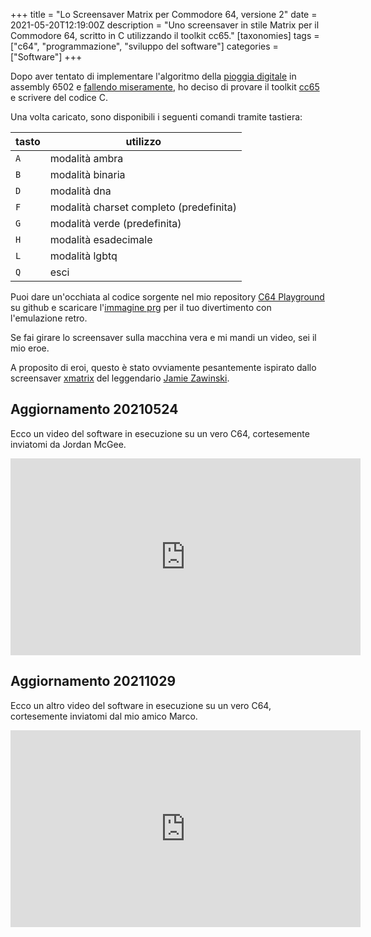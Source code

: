 +++
title = "Lo Screensaver Matrix per Commodore 64, versione 2"
date = 2021-05-20T12:19:00Z
description = "Uno screensaver in stile Matrix per il Commodore 64, scritto in C utilizzando il toolkit cc65."
[taxonomies]
tags = ["c64", "programmazione", "sviluppo del software"]
categories = ["Software"]
+++

Dopo aver tentato di implementare l'algoritmo della
[pioggia digitale](https://en.wikipedia.org/wiki/Matrix_digital_rain) in
assembly 6502 e [fallendo miseramente](@/posts/matrix.it.md), ho deciso di
provare il toolkit [cc65](https://cc65.github.io/) e scrivere del codice C.

Una volta caricato, sono disponibili i seguenti comandi tramite tastiera:

| tasto | utilizzo                                |
| ----- | --------------------------------------- |
| `A`   | modalità ambra                          |
| `B`   | modalità binaria                        |
| `D`   | modalità dna                            |
| `F`   | modalità charset completo (predefinita) |
| `G`   | modalità verde (predefinita)            |
| `H`   | modalità esadecimale                    |
| `L`   | modalità lgbtq                          |
| `Q`   | esci                                    |

Puoi dare un'occhiata al codice sorgente nel mio repository
[C64 Playground](https://github.com/mcaserta/c64-playground) su github e
scaricare l'[immagine prg](../../c64/matrix.prg) per il tuo divertimento con
l'emulazione retro.

Se fai girare lo screensaver sulla macchina vera e mi mandi un video, sei il mio
eroe.

A proposito di eroi, questo è stato ovviamente pesantemente ispirato dallo
screensaver [xmatrix](https://www.jwz.org/xscreensaver/) del leggendario
[Jamie Zawinski](https://www.jwz.org/).

## Aggiornamento 20210524

Ecco un video del software in esecuzione su un vero C64, cortesemente inviatomi
da Jordan McGee.

<iframe width="560" height="315" src="https://www.youtube.com/embed/P01GWeBhYPc" title="Screensaver in esecuzione su un vero C64" frameborder="0" allow="accelerometer; autoplay; clipboard-write; encrypted-media; gyroscope; picture-in-picture; web-share" referrerpolicy="strict-origin-when-cross-origin" allowfullscreen></iframe>

## Aggiornamento 20211029

Ecco un altro video del software in esecuzione su un vero C64, cortesemente
inviatomi dal mio amico Marco.

<iframe width="560" height="315" src="https://www.youtube.com/embed/O93npyzDnUU" title="Screensaver in esecuzione su un vero C64" frameborder="0" allow="accelerometer; autoplay; clipboard-write; encrypted-media; gyroscope; picture-in-picture; web-share" referrerpolicy="strict-origin-when-cross-origin" allowfullscreen></iframe>
